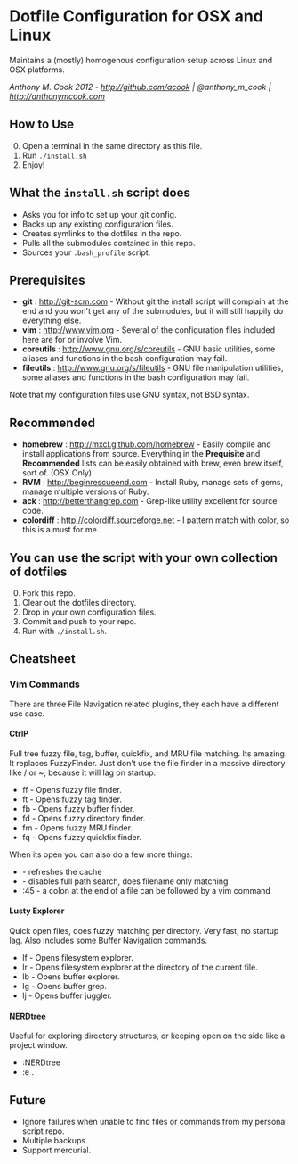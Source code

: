 Dotfile Configuration for OSX and Linux
================

Maintains a (mostly) homogenous configuration setup across Linux and OSX platforms.

*Anthony M. Cook 2012 - http://github.com/acook | @anthony_m_cook | http://anthonymcook.com*



How to Use
----------

0. Open a terminal in the same directory as this file.
0. Run `./install.sh`
0. Enjoy!


What the `install.sh` script does
---------------------------------

- Asks you for info to set up your git config.
- Backs up any existing configuration files.
- Creates symlinks to the dotfiles in the repo.
- Pulls all the submodules contained in this repo.
- Sources your `.bash_profile` script.


Prerequisites
-------------

- **git** : http://git-scm.com - Without git the install script will complain at the end and you won't get any of the submodules, but it will still happily do everything else.
- **vim** : http://www.vim.org - Several of the configuration files included here are for or involve Vim.
- **coreutils** : http://www.gnu.org/s/coreutils - GNU basic utilities, some aliases and functions in the bash configuration may fail.
- **fileutils** : http://www.gnu.org/s/fileutils - GNU file manipulation utilities, some aliases and functions in the bash configuration may fail.

Note that my configuration files use GNU syntax, not BSD syntax.


Recommended
-----------

- **homebrew** : http://mxcl.github.com/homebrew - Easily compile and install applications from source. Everything in the **Prequisite** and **Recommended** lists can be easily obtained with brew, even brew itself, sort of. (OSX Only)
- **RVM** : http://beginrescueend.com - Install Ruby, manage sets of gems, manage multiple versions of Ruby.
- **ack** : http://betterthangrep.com - Grep-like utility excellent for source code.
- **colordiff** : http://colordiff.sourceforge.net - I pattern match with color, so this is a must for me.


You can use the script with your own collection of dotfiles
-------------

0. Fork this repo.
0. Clear out the dotfiles directory.
0. Drop in your own configuration files.
0. Commit and push to your repo.
0. Run with `./install.sh`.

Cheatsheet
----------

### Vim Commands

There are three File Navigation related plugins, they each have a different use case.

#### CtrlP

Full tree fuzzy file, tag, buffer, quickfix, and MRU file matching. Its amazing. It replaces FuzzyFinder.
Just don't use the file finder in a massive directory like / or ~, because it will lag on startup.

- <Leader>ff  - Opens fuzzy file finder.
- <Leader>ft  - Opens fuzzy tag finder.
- <Leader>fb  - Opens fuzzy buffer finder.
- <Leader>fd  - Opens fuzzy directory finder.
- <Leader>fm  - Opens fuzzy MRU finder.
- <Leader>fq  - Opens fuzzy quickfix finder.

When its open you can also do a few more things:

- <f5>   - refreshes the cache
- <c-d>  - disables full path search, does filename only matching
- :45    - a colon at the end of a file can be followed by a vim command

#### Lusty Explorer

Quick open files, does fuzzy matching per directory. Very fast, no startup lag.
Also includes some Buffer Navigation commands.

- <Leader>lf  - Opens filesystem explorer.
- <Leader>lr  - Opens filesystem explorer at the directory of the current file.
- <Leader>lb  - Opens buffer explorer.
- <Leader>lg  - Opens buffer grep.
- <Leader>lj  - Opens buffer juggler.

#### NERDtree

Useful for exploring directory structures, or keeping open on the side like a project window.

- :NERDtree
- :e .


Future
------

- Ignore failures when unable to find files or commands from my personal script repo.
- Multiple backups.
- Support mercurial.

